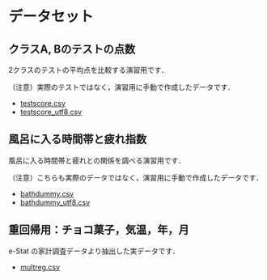 # データセット

## クラスA, Bのテストの点数

2クラスのテストの平均点を比較する演習用です．

（注意）実際のテストではなく，演習用に手動で作成したデータです．

- [testscore.csv](testscore.csv)
- [testscore_utf8.csv](testscore_utf8.csv)

## 風呂に入る時間帯と疲れ指数

風呂に入る時間帯と疲れとの関係を調べる演習用です．

（注意）こちらも実際のデータではなく，演習用に手動で作成したデータです．

- [bathdummy.csv](bathdummy.csv)
- [bathdummy_utf8.csv](bath_utf8.csv)

## 重回帰用：チョコ菓子，気温，年，月

e-Stat の家計調査データより抽出した実データです．

- [multreg.csv](multreg.csv)

